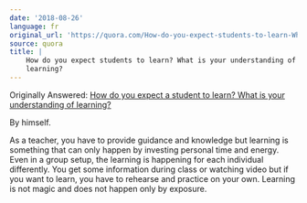 ```yaml
---
date: '2018-08-26'
language: fr
original_url: 'https://quora.com/How-do-you-expect-students-to-learn-What-is-your-understanding-of-learning/answer/Clément-Renaud'
source: quora
title: |
    How do you expect students to learn? What is your understanding of
    learning?
---
```


Originally Answered: [How do you expect a student to learn? What is your
understanding of
learning?](http://quora.com/How-do-you-expect-a-student-to-learn-What-is-your-understanding-of-learning-2?no_redirect=1)

By himself.

As a teacher, you have to provide guidance and knowledge but learning is
something that can only happen by investing personal time and energy.
Even in a group setup, the learning is happening for each individual
differently. You get some information during class or watching video but
if you want to learn, you have to rehearse and practice on your own.
Learning is not magic and does not happen only by exposure.
